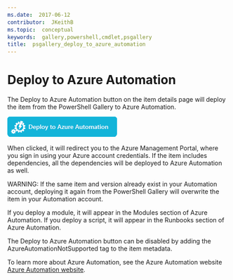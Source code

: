 ```yaml
---
ms.date:  2017-06-12
contributor:  JKeithB
ms.topic:  conceptual
keywords:  gallery,powershell,cmdlet,psgallery
title:  psgallery_deploy_to_azure_automation
---
```


Deploy to Azure Automation
===========================

The Deploy to Azure Automation button on the item details page will deploy the item from the PowerShell Gallery to Azure Automation.

![Deploy to Azure Automation Button](Images/DeployToAzureAutomationButton.png)

When clicked, it will redirect you to the Azure Management Portal, where you sign in using your Azure account credentials.
If the item includes dependencies, all the dependencies will be deployed to Azure Automation as well.

WARNING:  If the same item and version already exist in your Automation account, deploying it again from the PowerShell Gallery will overwrite the item in your Automation account.

If you deploy a module, it will appear in the Modules section of Azure Automation.  If you deploy a script, it will appear in the Runbooks section of Azure Automation.

The Deploy to Azure Automation button can be disabled by adding the AzureAutomationNotSupported tag to the item metadata.

To learn more about Azure Automation, see the Azure Automation website [Azure Automation website](http://azure.microsoft.com/services/automation/).


